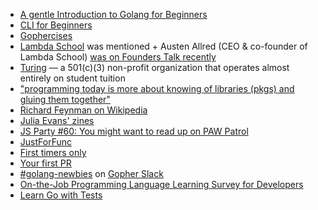 - [A gentle Introduction to Golang for Beginners](https://www.udemy.com/a-gentle-introduction-to-google-go-golang-for-beginners)
- [CLI for Beginners](https://spf13.com/presentation/building-an-awesome-cli-app-in-go-oscon/)
- [Gophercises](https://gophercises.com/)
- [Lambda School](https://lambdaschool.com/) was mentioned + Austen Allred (CEO & co-founder of Lambda School) [was on Founders Talk recently](https://changelog.com/founderstalk/63)
- [Turing](https://turing.io/) — a 501(c)(3) non-profit organization that operates almost entirely on student tuition
- ["programming today is more about knowing of libraries (pkgs) and gluing them together"](https://www.youtube.com/watch?v=zmYhR8cUX90&feature=youtu.be&t=245)
- [Richard Feynman on Wikipedia](https://en.wikipedia.org/wiki/Richard_Feynman)
- [Julia Evans' zines](https://wizardzines.com/)
- [JS Party #60: You might want to read up on PAW Patrol](https://changelog.com/jsparty/60)
- [JustForFunc](https://www.youtube.com/c/justforfunc)
- [First timers only](https://www.firsttimersonly.com/)
- [Your first PR](https://yourfirstpr.github.io/)
- [#golang-newbies](https://gophers.slack.com/archives/C02A8LZKT) on [Gopher Slack](https://invite.slack.golangbridge.org/)
- [On-the-Job Programming Language Learning Survey for Developers](https://docs.google.com/forms/d/e/1FAIpQLSf9OMOBjaoxGNpCMegFDhk-9OkQ8qGGyXvGBCNvc-qS8hJt2A/viewform)
- [Learn Go with Tests](https://quii.gitbook.io/learn-go-with-tests/)